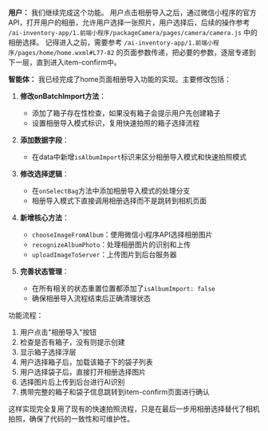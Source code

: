 **用户：** 
我们继续完成这个功能。 
用户点击相册导入之后，通过微信小程序的官方API，打开用户的相册，允许用户选择一张照片，用户选择后，后续的操作参考 `/ai-inventory-app/1.前端小程序/packageCamera/pages/camera/camera.js` 中的相册选择。
记得进入之前，需要参考 `/ai-inventory-app/1.前端小程序/pages/home/home.wxml#L77-82` 的页面参数传递，把必要的参数，逐层专递到下一层，直到进入item-confirm中。

**智能体：** 
我已经完成了home页面相册导入功能的实现。主要修改包括：

1. **修改onBatchImport方法**：
   - 添加了箱子存在性检查，如果没有箱子会提示用户先创建箱子
   - 设置相册导入模式标识，复用快速拍照的箱子选择流程

2. **添加数据字段**：
   - 在data中新增`isAlbumImport`标识来区分相册导入模式和快速拍照模式

3. **修改选择逻辑**：
   - 在`onSelectBag`方法中添加相册导入模式的处理分支
   - 相册导入模式下直接调用相册选择而不是跳转到相机页面

4. **新增核心方法**：
   - `chooseImageFromAlbum`：使用微信小程序API选择相册图片
   - `recognizeAlbumPhoto`：处理相册图片的识别和上传
   - `uploadImageToServer`：上传图片到后台服务器

5. **完善状态管理**：
   - 在所有相关的状态重置位置都添加了`isAlbumImport: false`
   - 确保相册导入流程结束后正确清理状态

功能流程：
1. 用户点击"相册导入"按钮
2. 检查是否有箱子，没有则提示创建
3. 显示箱子选择浮层
4. 用户选择箱子后，加载该箱子下的袋子列表
5. 用户选择袋子后，直接打开相册选择图片
6. 选择图片后上传到后台进行AI识别
7. 携带完整的箱子和袋子信息跳转到item-confirm页面进行确认

这样实现完全复用了现有的快速拍照流程，只是在最后一步用相册选择替代了相机拍照，确保了代码的一致性和可维护性。